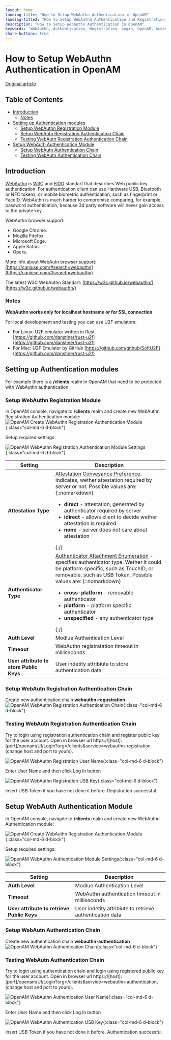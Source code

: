 ```yaml
---
layout: home
landing-title: "How to Setup WebAuthn Authentication in OpenAM"
landing-title2: "How to Setup WebAuthn Authentication and Registration in OpenAM"
description: "How to Setup WebAuthn Authentication in OpenAM"
keywords: 'WebAuthn, Authentication, Registration, Login, OpenAM, Access Management, Authentication, Authorization, Single Sign On,  Open Identity Platform'
share-buttons: true
---
```


# How to Setup WebAuthn Authentication in OpenAM

[Original article](https://github.com/OpenIdentityPlatform/OpenAM/wiki/How-to-Setup-WebAuthn-Authentication-in-OpenAM)

## Table of Contents

- [Introduction](#introduction)
  * [Notes](#notes)
- [Setting up Authentication modules](#setting-up-authentication-modules)
  * [Setup WebAuthn Registration Module](#setup-webauthn-registration-module)
  * [Setup WebAutn Registration Authentication Chain](#setup-webautn-registration-authentication-chain)
  * [Testing WebAutn Registration Authentication Chain](#testing-webautn-registration-authentication-chain)
- [Setup WebAuth Authentication Module](#setup-webauth-authentication-module)
  * [Setup WebAutn Authentication Chain](#setup-webautn-authentication-chain)
  * [Testing WebAutn Authentication Chain](#testing-webautn-authentication-chain)

## Introduction

[WebAuthn](https://en.wikipedia.org/wiki/WebAuthn) is
[W3C](https://www.w3.org/) and [FIDO](https://fidoalliance.org/) standart
that describes Web public key authentication.
For authentication client can use Hardware USB, Bluetooth or NFC tokens,
or mobile biometric authentication, such as fingerprint or FaceID.
WebAuthn is much harder to compromise comparing, for example, password authentication,
because 3d party software will never gain access to the private key.

WebAuthn browser support:
* Google Chrome.
* Mozilla Firefox.
* Microsoft Edge.
* Apple Safari.
* Opera.

More info about WebAutn browser support:
[https://caniuse.com/#search=webauthn](https://caniuse.com/#search=webauthn)

The latest W3C WebAuthn Standart:
[https://w3c.github.io/webauthn/](https://w3c.github.io/webauthn/)

### Notes

**WebAuthn works only for localhost hostname or for SSL connection**

For local development and testing you can use U2F emulators:
* For Linux: U2F emulator written in Rust [https://github.com/danstiner/rust-u2f](https://github.com/danstiner/rust-u2f)
* For Mac: U2F Emulator by GitHub [https://github.com/github/SoftU2F](https://github.com/danstiner/rust-u2f)


## Setting up Authentication modules

For example there is a **/clients** realm in OpenAM that need to be protected with WebAuthn authentication.

### Setup WebAuthn Registration Module

In OpenAM console, navigate to **/clients** realm and create new WebAuthn Registration Authentication module:
![OpenAM Create WebAuthn Registration Authentication Module](/assets/img/webauthn/webauthn-registration-new.png){:class="col-md-6 d-block"}

Setup required settings:

![OpenAM  WebAuthn Registration Authentication Module Settings](/assets/img/webauthn/webauthn-registration-settings.png){:class="col-md-6 d-block"}

| Setting | Description |
|--------|-------------|
|**Attestation Type**| [Attestation Conveyance Preference](https://w3c.github.io/webauthn/#attestation-conveyance). Indicates, wether attestation required by server or not. Possible values are: {::nomarkdown}<ul><li><b>direct</b> - attestation, generated by authenticator required by server</li><li><b>idirect</b> - allows client to decide wether attestation is required</li><li><b>none</b> - server does not care about attestation</li></ul>{:/}
|**Authenticator Type**|[Authenticator Attachment Enumeration](https://w3c.github.io/webauthn/#dom-publickeycredentialcreationoptions-authenticatorselection) - specifies authenticator type. Wether it could be platform specific, such as TouchID, or removable, such as USB Token. Possible values are: {::nomarkdown}<ul><li><b>cross-platform</b> - removable authenticator</li><li><b>platform</b> - platform specific authenticator</li><li><b>unspecified</b> - any authenticator type </li></ul>{:/} |
|**Auth Level**| Modlue Authentication Level|
|**Timeout**| WebAuthn registratation timeout in milliseconds|
|**User attribute to store Public Keys**| User indetity attribiute to store authentication data|

### Setup WebAutn Registration Authentication Chain

Create new authentication chain **webauthn-regustration**
![OpenAM  WebAuthn Registration Authentication Chain](/assets/img/webauthn/webauthn-registration-authchain.png){:class="col-md-6 d-block"}

### Testing WebAutn Registration Authentication Chain

Try to login using registration authentication chain and register public key for the user account. Open in browser url https://[host]:[port]/openam/UI/Login?org=/clients&service=webauthn-registration
 (change host and port to yours).

![OpenAM  WebAuthn Registration User Name](/assets/img/webauthn/webauthn-registration-username.png){:class="col-md-6 d-block"}

Enter User Name and then click Log In button

![OpenAM  WebAuthn Registration USB Key](/assets/img/webauthn/webauthn-registration-key.png){:class="col-md-6 d-block"}

Insert USB Token if you have not done it before. Registration successful.

## Setup WebAuth Authentication Module

In OpenAM console, navigate to **/clients** realm and create new WebAuthn Authentication module:

![OpenAM Create WebAuthn Registration Authentication Module](/assets/img/webauthn/webauthn-authentication-new.png){:class="col-md-6 d-block"}

Setup required settings:

![OpenAM  WebAuthn Authentication Module Settings](/assets/img/webauthn/webauthn-authentication-settings.png){:class="col-md-6 d-block"}

| Setting | Description |
|--------|-------------|
|**Auth Level**| Modlue Authentication Level|
|**Timeout**| WebAuthn authentication timeout in milliseconds|
|**User attribute to retrieve Public Keys**| User indetity attribiute to retrieve authentication data|

### Setup WebAutn Authentication Chain
Create new authentication chain **webauthn-authentication**
![OpenAM  WebAuthn Authentication Chain](/assets/img/webauthn/webauthn-authentication-authchain.png){:class="col-md-6 d-block"}

### Testing WebAutn Authentication Chain

Try to login using  authentication chain and login using registered public key for the user account. Open in browser url https://[host]:[port]/openam/UI/Login?org=/clients&service=webauthn-authentication, (change host and port to yours).

![OpenAM  WebAuthn Authentication User Name](/assets/img/webauthn/webauthn-authentication-username.png){:class="col-md-6 d-block"}

Enter User Name and then click Log In button

![OpenAM  WebAuthn Authentication USB Key](/assets/img/webauthn/webauthn-registration-key.png){:class="col-md-6 d-block"}

Insert USB Token if you have not done it before. Authentication successful.
